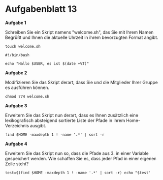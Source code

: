 # Aufgabenblatt 13

**Aufgabe 1**

Schreiben Sie ein Skript namens "welcome.sh", das Sie mit Ihrem Namen Begrüßt und Ihnen die aktuelle Uhrzeit in ihrem bevorzugten Format angibt.

`touch welcome.sh`

`#!/bin/bash`

`echo "Hallo $USER, es ist $(date +%T)"`

**Aufgabe 2**

Modifizieren Sie das Skript derart, dass Sie und die Mitglieder Ihrer Gruppe es ausführen können.

`chmod 774 welcome.sh`


**Aufgabe 3**

Erweitern Sie das Skript nun derart, dass es Ihnen zusätzlich eine lexikografisch absteigend sortierte Liste der Pfade in ihrem Home-Verzeichnis ausgibt.

`find $HOME -maxdepth 1 ! -name '.*' | sort -r`


**Aufgabe 4**

Erweitern Sie das Skript nun so, dass die Pfade aus 3. in einer Variable gespeichert werden. Wie schaffen Sie es, dass jeder Pfad in einer eigenen Zeile steht?

`test=$(find $HOME -maxdepth 1 ! -name '.*' | sort -r)
echo "$test"`
